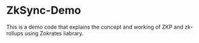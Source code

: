 # ZkSync-Demo

This is a demo code that explains the concept and working of ZKP and zk-rollups using Zokrates liabrary.
